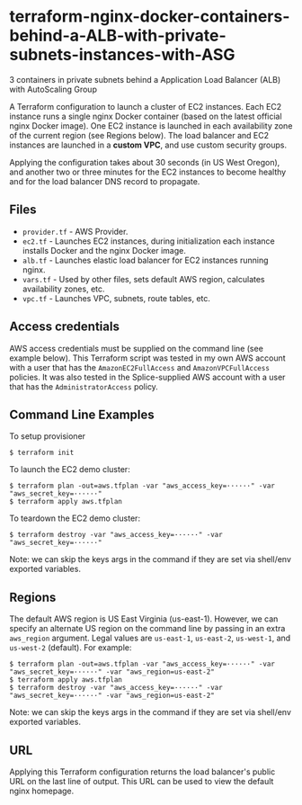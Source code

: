 # terraform-nginx-docker-containers-behind-a-ALB-with-private-subnets-instances-with-ASG
3 containers in private subnets behind a Application Load Balancer (ALB) with AutoScaling Group

A Terraform configuration to launch a cluster of EC2 instances.  Each EC2 instance runs a single nginx Docker container (based on the latest official nginx Docker image).  One EC2 instance is launched in each availability zone of the current region (see Regions below).  The load balancer and EC2 instances are launched in a **custom VPC**, and use custom security groups.

Applying the configuration takes about 30 seconds (in US West Oregon), and another two or three minutes for the EC2 instances to become healthy and for the load balancer DNS record to propagate.

## Files
+ `provider.tf` - AWS Provider.
+ `ec2.tf` - Launches EC2 instances, during initialization each instance installs Docker and the nginx Docker image.
+ `alb.tf` - Launches elastic load balancer for EC2 instances running nginx.
+ `vars.tf` - Used by other files, sets default AWS region, calculates availability zones, etc.
+ `vpc.tf` - Launches VPC, subnets, route tables, etc.

## Access credentials
AWS access credentials must be supplied on the command line (see example below).  This Terraform script was tested in my own AWS account with a user that has the `AmazonEC2FullAccess` and `AmazonVPCFullAccess` policies.  It was also tested in the Splice-supplied AWS account with a user that has the `AdministratorAccess` policy.

## Command Line Examples
To setup provisioner
```
$ terraform init
```

To launch the EC2 demo cluster:
```
$ terraform plan -out=aws.tfplan -var "aws_access_key=······" -var "aws_secret_key=······"
$ terraform apply aws.tfplan
```
To teardown the EC2 demo cluster:
```
$ terraform destroy -var "aws_access_key=······" -var "aws_secret_key=······"
```
Note: we can skip the keys args in the command if they are set via shell/env exported variables.

## Regions
The default AWS region is US East Virginia (us-east-1).  However, we can specify an alternate US region on the command line by passing in an extra `aws_region` argument.  Legal values are `us-east-1`, `us-east-2`, `us-west-1`, and `us-west-2` (default).  For example:
```
$ terraform plan -out=aws.tfplan -var "aws_access_key=······" -var "aws_secret_key=······" -var "aws_region=us-east-2"
$ terraform apply aws.tfplan
$ terraform destroy -var "aws_access_key=······" -var "aws_secret_key=······" -var "aws_region=us-east-2"
```
Note: we can skip the keys args in the command if they are set via shell/env exported variables.

## URL
Applying this Terraform configuration returns the load balancer's public URL on the last line of output.  This URL can be used to view the default nginx homepage.

